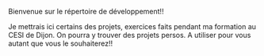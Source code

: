 Bienvenue sur le répertoire de développement!!

Je mettrais ici certains des projets, exercices faits pendant ma formation au CESI de Dijon.
On pourra y trouver des projets persos.
A utiliser pour vous autant que vous le souhaiterez!!
